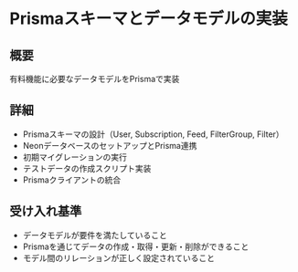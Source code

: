 # Prismaスキーマとデータモデルの実装

## 概要

有料機能に必要なデータモデルをPrismaで実装

## 詳細

- Prismaスキーマの設計（User, Subscription, Feed, FilterGroup, Filter）
- NeonデータベースのセットアップとPrisma連携
- 初期マイグレーションの実行
- テストデータの作成スクリプト実装
- Prismaクライアントの統合

## 受け入れ基準

- データモデルが要件を満たしていること
- Prismaを通じてデータの作成・取得・更新・削除ができること
- モデル間のリレーションが正しく設定されていること
